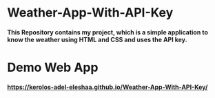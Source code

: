 # Weather-App-With-API-Key
#### This Repository contains my project, which is a simple application to know the weather using HTML and CSS and uses the API key.
# Demo Web App
#### https://kerolos-adel-eleshaa.github.io/Weather-App-With-API-Key/
